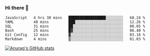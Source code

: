### Hi there 👋
<!--START_SECTION:waka-->

```text
JavaScript   4 hrs 30 mins   █████████████████░░░░░░░░   68.24 %
YAML         48 mins         ███░░░░░░░░░░░░░░░░░░░░░░   12.26 %
SQL          31 mins         ██░░░░░░░░░░░░░░░░░░░░░░░   08.05 %
Bash         25 mins         █▓░░░░░░░░░░░░░░░░░░░░░░░   06.40 %
Git Config   12 mins         ▓░░░░░░░░░░░░░░░░░░░░░░░░   03.16 %
Markdown     4 mins          ▒░░░░░░░░░░░░░░░░░░░░░░░░   01.03 %
```

<!--END_SECTION:waka-->
[![Anurag's GitHub stats](https://github-readme-stats.vercel.app/api?username=Kevinbarrero)](https://github.com/anuraghazra/github-readme-stats)
<!--
**Kevinbarrero/Kevinbarrero** is a ✨ _special_ ✨ repository because its `README.md` (this file) appears on your GitHub profile.

Here are some ideas to get you started:

- 🔭 I’m currently working on ...
- 🌱 I’m currently learning ...
- 👯 I’m looking to collaborate on ...
- 🤔 I’m looking for help with ...
- 💬 Ask me about ...
- 📫 How to reach me: ...
- 😄 Pronouns: ...
- ⚡ Fun fact: ...

-->


